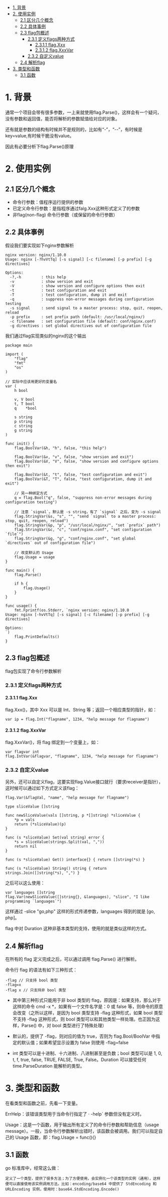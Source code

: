 <!-- TOC -->

- [1. 背景](#1-背景)
- [2. 使用实例](#2-使用实例)
    - [2.1 区分几个概念](#21-区分几个概念)
    - [2.2 具体事例](#22-具体事例)
    - [2.3 flag包概述](#23-flag包概述)
        - [2.3.1 定义flags两种方式](#231-定义flags两种方式)
            - [2.3.1.1 flag.Xxx](#2311-flagxxx)
            - [2.3.1.2 flag.XxxVar](#2312-flagxxxvar)
        - [2.3.2 自定义value](#232-自定义value)
    - [2.4 解析flag](#24-解析flag)
- [3. 类型和函数](#3-类型和函数)
    - [3.1 函数](#31-函数)

<!-- /TOC -->

# 1. 背景
通常一个项目会带有很多参数，一上来就使用flag.Parse()，这样会有一个疑问，没有参数和返回值，能否将解析的参数赋值给对应的对象。

还有就是参数的结构有时候并不是规则的，比如有“-”，“--”，有时候是key=value,有时候干脆没有value。

因此有必要分析下flag.Parse()原理

# 2. 使用实例
## 2.1 区分几个概念
* 命令行参数：值程序运行提供的参数
* 已定义命令行参数：是指程序通过falg.Xxx这种形式定义了的参数
* 非flag(non-flag) 命令行参数（或保留的命令行参数）

## 2.2 具体事例
假设我们要实现如下nginx参数解析
```
nginx version: nginx/1.10.0
Usage: nginx [-?hvVtTq] [-s signal] [-c filename] [-p prefix] [-g directives]

Options:
  -?,-h         : this help
  -v            : show version and exit
  -V            : show version and configure options then exit
  -t            : test configuration and exit
  -T            : test configuration, dump it and exit
  -q            : suppress non-error messages during configuration testing
  -s signal     : send signal to a master process: stop, quit, reopen, reload
  -p prefix     : set prefix path (default: /usr/local/nginx/)
  -c filename   : set configuration file (default: conf/nginx.conf)
  -g directives : set global directives out of configuration file
```

我们通过flag实现类似的nginx的这个输出
```
package main

import (
    "flag"
    "fmt"
    "os"
)

// 实际中应该用更好的变量名
var (
    h bool

    v, V bool
    t, T bool
    q    *bool

    s string
    p string
    c string
    g string
)

func init() {
    flag.BoolVar(&h, "h", false, "this help")

    flag.BoolVar(&v, "v", false, "show version and exit")
    flag.BoolVar(&V, "V", false, "show version and configure options then exit")

    flag.BoolVar(&t, "t", false, "test configuration and exit")
    flag.BoolVar(&T, "T", false, "test configuration, dump it and exit")

    // 另一种绑定方式
    q = flag.Bool("q", false, "suppress non-error messages during configuration testing")

    // 注意 `signal`。默认是 -s string，有了 `signal` 之后，变为 -s signal
    flag.StringVar(&s, "s", "", "send `signal` to a master process: stop, quit, reopen, reload")
    flag.StringVar(&p, "p", "/usr/local/nginx/", "set `prefix` path")
    flag.StringVar(&c, "c", "conf/nginx.conf", "set configuration `file`")
    flag.StringVar(&g, "g", "conf/nginx.conf", "set global `directives` out of configuration file")

    // 改变默认的 Usage
    flag.Usage = usage
}

func main() {
    flag.Parse()

    if h {
        flag.Usage()
    }
}

func usage() {
    fmt.Fprintf(os.Stderr, `nginx version: nginx/1.10.0
Usage: nginx [-hvVtTq] [-s signal] [-c filename] [-p prefix] [-g directives]

Options:
`)
    flag.PrintDefaults()
}
```

## 2.3 flag包概述

flag包实现了命令行参数解析
### 2.3.1 定义flags两种方式
#### 2.3.1.1 flag.Xxx
flag.Xxx()，其中 Xxx 可以是 Int、String 等；返回一个相应类型的指针，如：
```
var ip = flag.Int("flagname", 1234, "help message for flagname")
```
#### 2.3.1.2 flag.XxxVar
flag.XxxVar()，将 flag 绑定到一个变量上，如：
```
var flagvar int
flag.IntVar(&flagvar, "flagname", 1234, "help message for flagname")
```

### 2.3.2 自定义value
另外，还可以自定义flag，这要实现flag.Value接口就行（要求receiver是指针），这时候可以通过如下方式定义该flag：
```
flag.Var(&flagVal, "name", "help message for flagname")
```

```
type sliceValue []string

func newSliceValue(vals []string, p *[]string) *sliceValue {
    *p = vals
    return (*sliceValue)(p)
}

func (s *sliceValue) Set(val string) error {
    *s = sliceValue(strings.Split(val, ","))
    return nil
}

func (s *sliceValue) Get() interface{} { return []string(*s) }

func (s *sliceValue) String() string { return strings.Join([]string(*s), ",") }
```
之后可以这么使用：
```
var languages []string
flag.Var(newSliceValue([]string{}, &languages), "slice", "I like programming `languages`")
```

这样通过 -slice "go,php" 这样的形式传递参数，languages 得到的就是 [go, php]。

flag 中对 Duration 这种非基本类型的支持，使用的就是类似这样的方式。


## 2.4 解析flag
在所有的 flag 定义完成之后，可以通过调用 flag.Parse() 进行解析。

命令行 flag 的语法有如下三种形式：
```
-flag // 只支持 bool 类型
-flag=x
-flag x // 只支持非 bool 类型
```
* 其中第三种形式只能用于非 bool 类型的 flag，原因是：如果支持，那么对于这样的命令 cmd -x *，如果有一个文件名字是：0 或 false 等，则命令的原意会改变（之所以这样，是因为 bool 类型支持 -flag 这种形式，如果 bool 类型不支持 -flag 这种形式，则 bool 类型可以和其他类型一样处理。也正因为这样，Parse() 中，对 bool 类型进行了特殊处理）

* 默认的，提供了 -flag，则对应的值为 true，否则为 flag.Bool/BoolVar 中指定的默认值；如果希望显示设置为 false 则使用 -flag=false

* int 类型可以是十进制、十六进制、八进制甚至是负数；bool 类型可以是 1, 0, t, f, true, false, TRUE, FALSE, True, False。Duration 可以接受任何 time.ParseDuration 能解析的类型。

# 3. 类型和函数

在看类型和函数之前，先看一下变量。

ErrHelp：该错误类型用于当命令行指定了 · -help` 参数但没有定义时。

Usage：这是一个函数，用于输出所有定义了的命令行参数和帮助信息（usage message）。一般，当命令行参数解析出错时，该函数会被调用。我们可以指定自己的 Usage 函数，即：flag.Usage = func(){}

## 3.1 函数
go 标准库中，经常这么做：
```
定义了一个类型，提供了很多方法；为了方便使用，会实例化一个该类型的实例（通用），这样便可以直接使用该实例调用方法。比如：encoding/base64 中提供了 StdEncoding 和 URLEncoding 实例，使用时：base64.StdEncoding.Encode()
```
